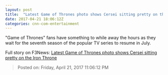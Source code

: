 ```yaml
---
layout: post
title:  "Latest Game of Thrones photo shows Cersei sitting pretty on the Iron Throne"
date: 2017-04-21 18:06:12Z
categories: cnn-com-entertainment
---
```


"Game of Thrones" fans have something to while away the hours as they wait for the seventh season of the popular TV series to resume in July.


Full story on F3News: [Latest Game of Thrones photo shows Cersei sitting pretty on the Iron Throne](http://www.f3nws.com/n/dakBCJ)

> Posted on: Friday, April 21, 2017 11:06:12 PM
